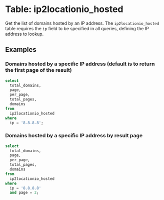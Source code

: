 # Table: ip2locationio_hosted

Get the list of domains hosted by an IP address.
The `ip2locationio_hosted` table requires the `ip` field to be specified in all queries, defining the IP address to lookup.

## Examples

### Domains hosted by a specific IP address (default is to return the first page of the result)

```sql
select
  total_domains,
  page,
  per_page,
  total_pages,
  domains 
from
  ip2locationio_hosted 
where
  ip = '8.8.8.8';
```

### Domains hosted by a specific IP address by result page

```sql
select
  total_domains,
  page,
  per_page,
  total_pages,
  domains 
from
  ip2locationio_hosted 
where
  ip = '8.8.8.8' 
  and page = 2;
```
